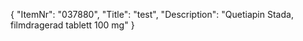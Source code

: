 {
  "ItemNr": "037880",
  "Title": "test",
  "Description": "Quetiapin Stada, filmdragerad tablett 100 mg"
}